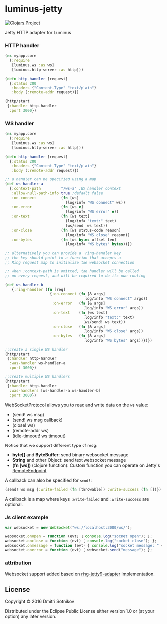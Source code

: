 # luminus-jetty

[![Clojars Project](https://img.shields.io/clojars/v/luminus-jetty.svg)](https://clojars.org/luminus-jetty)

Jetty HTTP adapter for Luminus

### HTTP handler

```clojure
(ns myapp.core
  (:require
   [luminus.ws :as ws]
   [luminus.http-server :as http]))

(defn http-handler [request]
  {:status 200
   :headers {"Content-Type" "text/plain"}
   :body (:remote-addr request)})

(http/start
 {:handler http-handler
  :port 3000})
```

### WS handler

```clojure
(ns myapp.core
  (:require
   [luminus.ws :as ws]
   [luminus.http-server :as http]))

(defn http-handler [request]
  {:status 200
   :headers {"Content-Type" "text/plain"}
   :body (:remote-addr request)})

;; a handler can be specified using a map
(def ws-handler-a
  {:context-path         "/ws-a" ;WS handler context
   :allow-null-path-info true ;default false
   :on-connect           (fn [ws]
                           (log/info "WS connect" ws))
   :on-error             (fn [ws e]
                           (log/info "WS error" e))
   :on-text              (fn [ws text]
                           (log/info "text:" text)
                           (ws/send! ws text))
   :on-close             (fn [ws status-code reason]
                           (log/info "WS close" reason))
   :on-bytes             (fn [ws bytes offset len]
                           (log/info "WS bytes" bytes))})

;; alternatively you can provide a :ring-handler key
;; the key should point to a function that accepts a
;; Ring request map to initialize the websocket connection

;; when :context-path is omitted, the handler will be called
;; on every request, and will be required to do its own routing

(def ws-handler-b
   {:ring-handler (fn [req]                    
                    {:on-connect (fn [& args]
                                   (log/info "WS connect" args))
                     :on-error   (fn [& args]
                                   (log/info "WS error" args))
                     :on-text    (fn [ws text]
                                   (log/info "text:" text)
                                   (ws/send! ws text))
                     :on-close   (fn [& args]
                                   (log/info "WS close" args))
                     :on-bytes   (fn [& args]
                                   (log/info "WS bytes" args))})})

;;create a single WS handler
(http/start
 {:handler http-handler
  :was-handler ws-handler-a
  :port 3000})

;;create multiple WS handlers
(http/start
 {:handler http-handler
  :was-handlers [ws-handler-a ws-handler-b]
  :port 3000})
```

WebSocketProtocol allows you to read and write data on the `ws` value:

* (send! ws msg)
* (send! ws msg callback)
* (close! ws)
* (remote-addr ws)
* (idle-timeout! ws timeout)

Notice that we support different type of msg:

* **byte[]** and **ByteBuffer**: send binary websocket message
* **String** and other Object: send text websocket message
* **(fn [ws])** (clojure function): Custom function you can operate on
  Jetty's [RemoteEndpoint](http://download.eclipse.org/jetty/stable-9/apidocs/org/eclipse/jetty/websocket/api/RemoteEndpoint.html)

A callback can also be specified for `send!`:

```clojure
(send! ws msg {:write-failed (fn [throwable]) :write-success (fn [])})
```

A callback is a map where keys `:write-failed` and `:write-success` are optional.

### Js client example

```javascript
var websocket = new WebSocket("ws://localhost:3000/ws/");

websocket.onopen = function (evt) { console.log("socket open"); };
websocket.onclose = function (evt) { console.log("socket close"); };
websocket.onmessage = function (evt) { console.log("socket message: " + evt.data); };
websocket.onerror = function (evt) { websocket.send("message"); };
```

### attribution

Websocket support added based on [ring-jetty9-adapter](https://github.com/sunng87/ring-jetty9-adapter) implementation.

## License

Copyright © 2016 Dmitri Sotnikov

Distributed under the Eclipse Public License either version 1.0 or (at your option) any later version.
